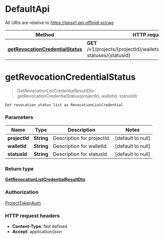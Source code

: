 # DefaultApi

All URIs are relative to *https://apse1.api.affinidi.io/cwe*

| Method                                                                           | HTTP request                                                                       | Description |
| -------------------------------------------------------------------------------- | ---------------------------------------------------------------------------------- | ----------- |
| [**getRevocationCredentialStatus**](DefaultApi.md#getRevocationCredentialStatus) | **GET** /v1/projects/{projectId}/wallets/{walletId}/revocation-statuses/{statusId} |             |

<a name="getRevocationCredentialStatus"></a>

# **getRevocationCredentialStatus**

> GetRevocationListCredentialResultDto getRevocationCredentialStatus(projectId, walletId, statusId)

    Get revocation status list as RevocationListCredential

### Parameters

| Name          | Type       | Description                | Notes             |
| ------------- | ---------- | -------------------------- | ----------------- |
| **projectId** | **String** | Description for projectId. | [default to null] |
| **walletId**  | **String** | Description for walletId.  | [default to null] |
| **statusId**  | **String** | Description for statusId.  | [default to null] |

### Return type

[**GetRevocationListCredentialResultDto**](../Models/GetRevocationListCredentialResultDto.md)

### Authorization

[ProjectTokenAuth](../README.md#ProjectTokenAuth)

### HTTP request headers

- **Content-Type**: Not defined
- **Accept**: application/json
